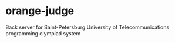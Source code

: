 # orange-judge
Back server for Saint-Petersburg University of Telecommunications programming olympiad system
